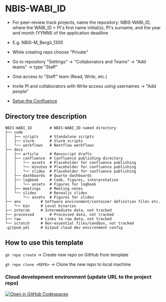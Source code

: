 # NBIS-WABI_ID

- For peer-review track projects, name the repository: NBIS-WABI_ID, where the WABI_ID = PI's first name initial(s), PI's surname, and the year and month (YYMM) of the application deadline

- E.g. NBIS-M_Bergö_1305

- While creating repo choose "Private"

- Go to repository "Settings" -> "Collaborators and Teams" -> "Add teams" -> type "Staff"

- Give access to "Staff" team (Read, Write, etc.)

- Invite PI and collaborators with Write access using usernames -> "Add people"

- [Setup the Confluence](https://scilifelab.atlassian.net/wiki/spaces/NBISINTRA/pages/2598764891/Creating+a+Confluence+Space+for+a+new+project)

## Directory tree description 

```
NBIS-WABI_ID		# NBIS-WABI_ID named directory
├── code
│   ├── scripts		# Standalone scripts
│   ├── slurm		# Slurm scripts
│   └── workflows	# Nextflow workflows
├── docs
│   ├── article		# Manuscript drafts
│   ├── confluence	# Confluence publishing directory
│   │   └── assets	# Placeholder for confluence publishing
│   │   └── minutes	# Placeholder for confluence publishing
│   │   └── slides	# Placeholder for confluence publishing
│   ├── dashboards	# Quarto dashboards
│   ├── logbook		# Code, figures, interpretation
│   │   └── assets	# Figures for logbook
│   ├── meetings	# Meeting notes
│   └── slides		# Revealjs slides
│       └── assets	# Figures for slides
├── env			# Software environment/container definition files etc.
│   └── bin		# Local binaries
├── interim		# Intermediate data, not tracked
├── processed		# Processed data, not tracked
├── raw			# Links to raw data, not tracked
└── scratch		# Non-essential files/sandbox, not tracked
.gitpod.yml		# Gitpod cloud dev environment config
```

## How to use this template

`gh repo create` -> Create new repo on GitHub from template

`gh repo clone <REPO>` -> Clone the new repo to local machine

### Cloud development environment (update URL to the project repo)

[![Open in GitHub Codespaces](https://github.com/codespaces/badge.svg)](https://codespaces.new/NBISweden/CMK-NBIS-PRT-project-template)
